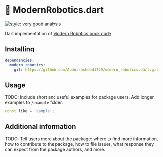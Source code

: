 <!-- 
This README describes the package. If you publish this package to pub.dev,
this README's contents appear on the landing page for your package.

For information about how to write a good package README, see the guide for
[writing package pages](https://dart.dev/guides/libraries/writing-package-pages). 

For general information about developing packages, see the Dart guide for
[creating packages](https://dart.dev/guides/libraries/create-library-packages)
and the Flutter guide for
[developing packages and plugins](https://flutter.dev/developing-packages). 
-->
# 🤖 ModernRobotics.dart

[![style: very good analysis](https://img.shields.io/badge/style-very_good_analysis-B22C89.svg)](https://pub.dev/packages/very_good_analysis)

Dart implementation of [Modern Robotics book code](https://github.com/NxRLab/ModernRobotics)

## Installing

```yaml
dependencies:
  modern_robotics:
    git: https://github.com/Abdulrasheed1729/modern_robotics.dart.git

```

## Usage

TODO: Include short and useful examples for package users. Add longer examples
to `/example` folder. 

```dart
const like = 'sample';
```

## Additional information

TODO: Tell users more about the package: where to find more information, how to 
contribute to the package, how to file issues, what response they can expect 
from the package authors, and more.
